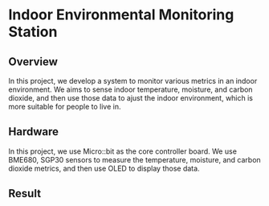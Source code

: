 Indoor Environmental Monitoring Station
===============

## Overview
In this project, we develop a system to monitor various metrics in an indoor environment. We aims to sense indoor temperature, moisture, and carbon dioxide, and then use those data to ajust the indoor environment, which is more suitable for people to live in. 

## Hardware
In this project, we use Micro::bit as the core controller board. We use BME680, SGP30 sensors to measure the temperature, moisture, and carbon dioxide metrics, and then use OLED to display those data.

## Result
